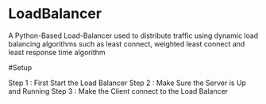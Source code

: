 # LoadBalancer

A Python-Based Load-Balancer used to distribute traffic using dynamic load balancing algorithms such as least connect, weighted least connect and least response time algorithm

#Setup

Step 1 : First Start the Load Balancer 
Step 2 : Make Sure the Server is Up and Running
Step 3 : Make the Client connect to the Load Balancer 

